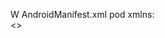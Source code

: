 W AndroidManifest.xml pod xmlns:
<br> <<uses-permission android:name="android.permission.INTERNET"/>>
